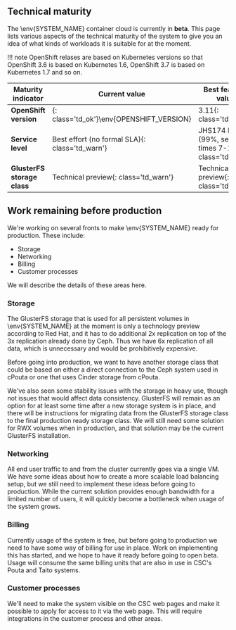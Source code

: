 ## Technical maturity

The \env{SYSTEM_NAME} container cloud is currently in **beta**. This page lists various
aspects of the technical maturity of the system to give you an idea of what
kinds of workloads it is suitable for at the moment.

!!! note
    OpenShift relases are based on Kubernetes versions so that OpenShift 3.6 is
    based on Kubernetes 1.6, OpenShift 3.7 is based on Kubernetes 1.7 and so on.

| Maturity indicator          | Current value                                       | Best feasible value                                              |
|-----------------------------|-----------------------------------------------------|------------------------------------------------------------------|
| **OpenShift version**       | {: class='td_ok'}\env{OPENSHIFT_VERSION}            | 3.11{: class='td_ok'}                                             |
| **Service level**           | Best effort (no formal SLA){: class='td_warn'}      | JHS174 level B (99%, service times 7-19){: class='td_ok'}        |
| **GlusterFS storage class** | Technical preview{: class='td_warn'}                | Technical preview{: class='td_warn'}                             |

## Work remaining before production

We're working on several fronts to make \env{SYSTEM_NAME} ready for production.
These include:

  * Storage
  * Networking
  * Billing
  * Customer processes

We will describe the details of these areas here.

### Storage

The GlusterFS storage that is used for all persistent volumes in
\env{SYSTEM_NAME} at the moment is only a technology preview according to Red
Hat, and it has to do additional 2x replication on top of the 3x
replication already done by Ceph. Thus we have 6x replication of all
data, which is unnecessary and would be prohibitively expensive.

Before going into production, we want to have another storage class that could be
based on either a direct connection to the Ceph system used in cPouta or one that
uses Cinder storage from cPouta.

We've also seen some stability issues with the storage in heavy use, though
not issues that would affect data consistency. GlusterFS will remain as
an option for at least some time after a new storage system is in place,
and there will be instructions for migrating data from the GlusterFS
storage class to the final production ready storage class. We will still
need some solution for RWX volumes when in production, and that solution
may be the current GlusterFS installation.

### Networking

All end user traffic to and from the cluster currently goes via a
single VM. We have some ideas about how to create a more scalable load
balancing setup, but we still need to implement these ideas before going
to production. While the current solution provides enough bandwidth for
a limited number of users, it will quickly become a bottleneck when
usage of the system grows.

### Billing

Currently usage of the system is free, but before going to production we need
to have some way of billing for use in place. Work on implementing this has
started, and we hope to have it ready before going to open beta. Usage will
consume the same billing units that are also in use in CSC's Pouta and Taito
systems.

### Customer processes

We'll need to make the system visible on the CSC web pages and make it possible
to apply for access to it via the web page. This will require integrations in
the customer process and other areas.
